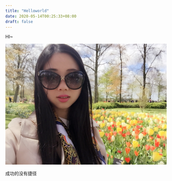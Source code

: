 ```yaml
---
title: "Helloworld"
date: 2020-05-14T00:25:33+08:00
draft: false
---
```


HI~ 



![IMG_0212](../../static/images/IMG_0212.jpeg)

成功的没有捷径



